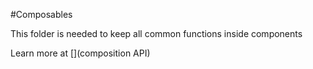 #Composables

This folder is needed to keep all common functions inside components

Learn more at [](composition API)